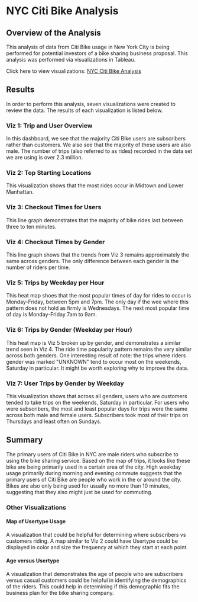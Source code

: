 # NYC Citi Bike Analysis
## Overview of the Analysis
This analysis of data from Citi Bike usage in New York City is being performed for potential investors of a bike sharing business proposal. This analysis was performed via visualizations in Tableau.

Click here to view visualizations: [NYC Citi Bike Analysis](https://public.tableau.com/views/NYCCitiBikeAnalysis_16759142621360/NYCCitiBikeAnalysis?:language=en-US&publish=yes&:display_count=n&:origin=viz_share_link)

## Results
In order to perform this analysis, seven visualizations were created to review the data. The results of each visualization is listed below. 

### Viz 1: Trip and User Overview
In this dashboard, we see that the majority Citi Bike users are subscribers rather than customers. We also see that the majority of these users are also male. The number of trips (also referred to as rides) recorded in the data set we are using is over 2.3 million.

### Viz 2: Top Starting Locations
This visualization shows that the most rides occur in Midtown and Lower Manhattan.

### Viz 3: Checkout Times for Users
This line graph demonstrates that the majority of bike rides last between three to ten minutes. 

### Viz 4: Checkout Times by Gender
This line graph shows that the trends from Viz 3 remains approximately the same across genders. The only difference between each gender is the number of riders per time.   

### Viz 5: Trips by Weekday per Hour
This heat map shoes that the most popular times of day for rides to occur is Monday-Friday, between 5pm and 7pm. The only day if the wee where this pattern does not hold as firmly is Wednesdays. The next most popular time of day is Monday-Friday 7am to 9am.

### Viz 6: Trips by Gender (Weekday per Hour)
This heat map is Viz 5 broken up by gender, and demonstrates a similar trend seen in Viz 4. The ride time popularity pattern remains the very similar across both genders. One interesting result of note: the trips where riders gender was marked "UNKNOWN" tend to occur most on the weekends, Saturday in particular. It might be worth exploring why to improve the data.  

### Viz 7: User Trips by Gender by Weekday
This visualization shows that across all genders, users who are customers tended to take trips on the weekends, Saturday in particular. For users who were subscribers, the most and least popular days for trips were the same across both male and female users. Subscribers took most of their trips on Thursdays and least often on Sundays. 

## Summary
The primary users of Citi Bike in NYC are male riders who subscribe to using the bike sharing service. Based on the map of trips, it looks like these bike are being primarily used in a certain area of the city. High weekday usage primarily during morning and evening commute suggests that the primary users of Citi Bike are people who work in the or around the city. Bikes are also only being used for usually no more than 10 minutes, suggesting that they also might just be used for commuting. 

### Other Visualizations
#### Map of Usertype Usage
A visualization that could be helpful for determining where subscribers vs customers riding. A map similar to Viz 2 could have Usertype could be displayed in color and size the frequency at which they start at each point. 

#### Age versus Usertype
A visualization that demonstrates the age of people who are subscribers versus casual customers could be helpful in identifying the demographics of the riders. This could help in determining if this demographic fits the business plan for the bike sharing company.
